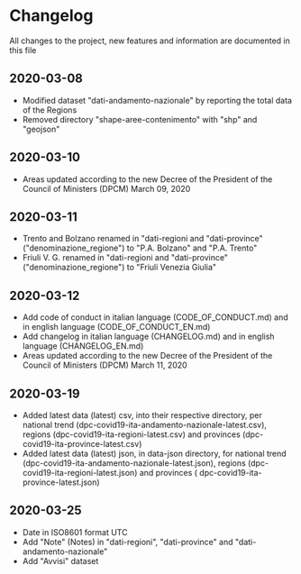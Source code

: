 # Changelog

All changes to the project, new features and information are documented in this file

## 2020-03-08

- Modified dataset "dati-andamento-nazionale" by reporting the total data of the Regions
- Removed directory "shape-aree-contenimento" with "shp" and "geojson"

## 2020-03-10

- Areas updated according to the new Decree of the President of the Council of Ministers (DPCM) March 09, 2020

## 2020-03-11

- Trento and Bolzano renamed in "dati-regioni and "dati-province" ("denominazione_regione") to "P.A. Bolzano" and "P.A. Trento"
- Friuli V. G. renamed in "dati-regioni and "dati-province" ("denominazione_regione") to "Friuli Venezia Giulia"

## 2020-03-12

- Add code of conduct in italian language (CODE_OF_CONDUCT.md) and in english language (CODE_OF_CONDUCT_EN.md)
- Add changelog in italian language (CHANGELOG.md) and in english language (CHANGELOG_EN.md)
- Areas updated according to the new Decree of the President of the Council of Ministers (DPCM) March 11, 2020

## 2020-03-19

- Added latest data (latest) csv, into their respective directory, per national trend (dpc-covid19-ita-andamento-nazionale-latest.csv), regions (dpc-covid19-ita-regioni-latest.csv) and provinces (dpc-covid19-ita-province-latest.csv)
- Added latest data (latest) json, in data-json directory, for national trend (dpc-covid19-ita-andamento-nazionale-latest.json), regions (dpc-covid19-ita-regioni-latest.json) and provinces ( dpc-covid19-ita-province-latest.json)

## 2020-03-25

- Date in ISO8601 format UTC
- Add "Note" (Notes) in "dati-regioni", "dati-province" and "dati-andamento-nazionale"
- Add "Avvisi" dataset